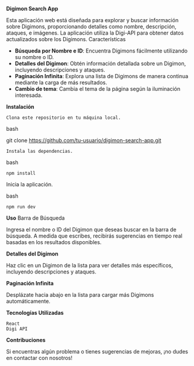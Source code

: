 **Digimon Search App**

Esta aplicación web está diseñada para explorar y buscar información sobre Digimons, proporcionando detalles como nombre, descripción, ataques, e imágenes. La aplicación utiliza la Digi-API para obtener datos actualizados sobre los Digimons.
Características

- **Búsqueda por Nombre e ID**: Encuentra Digimons fácilmente utilizando su nombre o ID.
- **Detalles del Digimon**: Obtén información detallada sobre un Digimon, incluyendo descripciones y ataques.
- **Paginación Infinita**: Explora una lista de Digimons de manera continua mediante la carga de más resultados.
- **Cambio de tema**: Cambia el tema de la página según la iluminación interesada.

**Instalación**

    Clona este repositorio en tu máquina local.

bash

git clone https://github.com/tu-usuario/digimon-search-app.git

    Instala las dependencias.

bash

    npm install

Inicia la aplicación.

bash

    npm run dev

**Uso**
Barra de Búsqueda

Ingresa el nombre o ID del Digimon que deseas buscar en la barra de búsqueda.
A medida que escribes, recibirás sugerencias en tiempo real basadas en los resultados disponibles.

**Detalles del Digimon**

Haz clic en un Digimon de la lista para ver detalles más específicos, incluyendo descripciones y ataques.

**Paginación Infinita**

Desplázate hacia abajo en la lista para cargar más Digimons automáticamente.

**Tecnologías Utilizadas**

    React
    Digi API

**Contribuciones**

Si encuentras algún problema o tienes sugerencias de mejoras, ¡no dudes en contactar con nosotros!